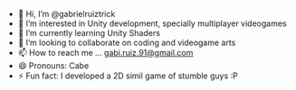 - 👋 Hi, I’m @gabrielruiztrick
- 👀 I’m interested in Unity development, specially multiplayer videogames
- 🌱 I’m currently learning Unity Shaders
- 💞️ I’m looking to collaborate on coding and videogame arts
- 📫 How to reach me ... gabi.ruiz.91@gmail.com
- 😄 Pronouns: Cabe
- ⚡ Fun fact: I developed a 2D simil game of stumble guys :P

<!---
gabrielruiztrick/gabrielruiztrick is a ✨ special ✨ repository because its `README.md` (this file) appears on your GitHub profile.
You can click the Preview link to take a look at your changes.
--->
